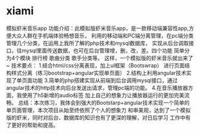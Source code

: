 # xiami
模拟虾米音乐app
功能介绍：此模拟版虾米音乐app，是一款移动端兼容性app,方便大众人群在手机端体验畅想音乐，
利用的移动端和PC端分离管理，在pc端分类管理几个分类，在运用上我所了解的php技术和mysql数据库，
实现从后台调取接口，往mysql里面传送数据，也可在后台管理增，删，改，差。四个功能
简单分为4个模块 排行榜 歌曲分类  歌手分类等。
这样，一个模拟版的虾米音乐就出来了~
技术要点：
1.结合html/css分离表现，加上ul框架（Bootswrap） 进行页面结构样式分离（练习bootstrap+angular实现单页面）
2.结构上利用angular技术实现了单页面功能
3.简单的php搭建实现从前端到后台调用mysql接口，通过angular技术的http技术向后台发送出请求，管理pc端的功能。
4.在音乐播放器方面，我使用了h5新增的audio标签 加上自己的想象力让播放器运行的更加完美流畅。
总结：本次练习，我体会到强大的Bootstarp+angular技术实现一个简单的单页面管理，本次项目从始至终依照了个人的想象力
和审美观，达到了一个模拟版的虾米，同时对后台、数据库的知识也有了更深的理解，对日后学习 工作中有了更好的帮助和提高。


